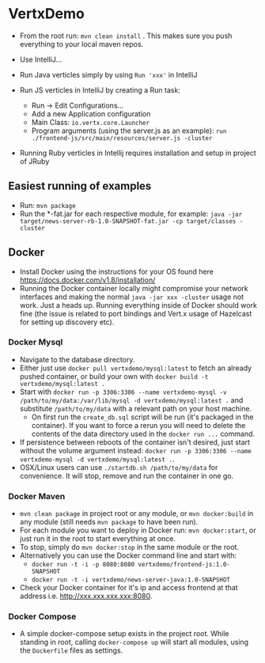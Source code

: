 # VertxDemo

* From the root run: `mvn clean install` . This makes sure you push everything to your local maven repos.

* Use IntelliJ...

* Run Java verticles simply by using `Run 'xxx'` in IntelliJ

* Run JS verticles in IntelliJ by creating a Run task:
    - Run -> Edit Configurations...
    - Add a new Application configuration
    - Main Class: ```io.vertx.core.Launcher```
    - Program arguments (using the server.js as an example): ```run ./frontend-js/src/main/resources/server.js -cluster```
    
* Running Ruby verticles in Intellij requires installation and setup in project of JRuby
    
## Easiest running of examples
* Run: `mvn package`
* Run the *-fat.jar for each respective module, for example: 
`java -jar target/news-server-rb-1.0-SNAPSHOT-fat.jar -cp target/classes -cluster`  

## Docker

* Install Docker using the instructions for your OS found here <https://docs.docker.com/v1.8/installation/>
* Running the Docker container locally might compromise your network interfaces and making the normal `java -jar xxx -cluster`
usage not work. Just a heads up. Running everything inside of Docker should work fine (the issue is related to port bindings and 
Vert.x usage of Hazelcast for setting up discovery etc).


### Docker Mysql
  * Navigate to the database directory.
  * Either just use `docker pull vertxdemo/mysql:latest` to fetch an already pushed container, or build your own 
  with `docker build -t vertxdemo/mysql:latest .`
  * Start with `docker run -p 3306:3306 --name vertxdemo-mysql -v /path/to/my/data:/var/lib/mysql -d vertxdemo/mysql:latest .`
  and substitute `/path/to/my/data` with a relevant path on your host machine.
    * On first run the `create_db.sql` script will be run (it's packaged in the container). If you want to force a rerun
    you will need to delete the contents of the data directory used in the `docker run ...` command.
  * If persistence between reboots of the container isn't desired, just start without the volume argument instead:
  `docker run -p 3306:3306 --name vertxdemo-mysql -d vertxdemo/mysql:latest .`.
  * OSX/Linux users can use `./startdb.sh /path/to/my/data` for convenience. It will stop, remove and run the container in one go.


### Docker Maven
  * `mvn clean package` in project root or any module, or `mvn docker:build` in any module (still needs `mvn package` to have been run). 
  * For each module you want to deploy in Docker run: `mvn docker:start`, or just run it in the root to start everything at once.
  * To stop, simply do `mvn docker:stop` in the same module or the root.
  * Alternatively you can use the Docker command line and start with:
    * `docker run -t -i -p 8080:8080 vertxdemo/frontend-js:1.0-SNAPSHOT`
    * `docker run -t -i vertxdemo/news-server-java:1.0-SNAPSHOT`
  * Check your Docker container for it's ip and access frontend at that address i.e. <http://xxx.xxx.xxx.xxx:8080>.  
  
  
### Docker Compose
  * A simple docker-compose setup exists in the project root. While standing in root, calling `docker-compose up` will start
  all modules, using the `Dockerfile` files as settings.
  
